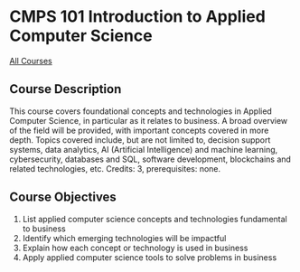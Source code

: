 # CMPS 101 Introduction to Applied Computer Science

[All Courses](courses)

## Course Description

This course covers foundational concepts and technologies in Applied Computer Science, in particular as it relates to business. A broad overview of the field will be provided, with important concepts covered in more depth. Topics covered include, but are not limited to, decision support systems, data analytics, AI (Artificial Intelligence) and machine learning, cybersecurity, databases and SQL, software development, blockchains and related technologies, etc. Credits: 3, prerequisites: none.

## Course Objectives

1. List applied computer science concepts and technologies fundamental to business
2. Identify which emerging technologies will be impactful
3. Explain how each concept or technology is used in business
4. Apply applied computer science tools to solve problems in business
